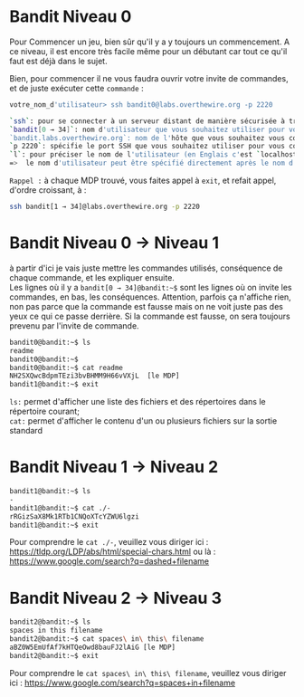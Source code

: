 # Bandit Niveau 0
Pour Commencer un jeu, bien sûr qu'il y a y toujours un commencement. A ce niveau, il est encore très facile même pour un débutant car tout ce qu'il faut est déjà dans le sujet.

Bien, pour commencer il ne vous faudra ouvrir votre invite de commandes, et de juste exécuter cette `commande` :
```sh
votre_nom_d'utilisateur> ssh bandit0@labs.overthewire.org -p 2220
```
```sh
`ssh`: pour se connecter à un serveur distant de manière sécurisée à travers un réseau;
`bandit[0 → 34]`: nom d'utilisateur que vous souhaitez utiliser pour vous connecter au serveur;
`bandit.labs.overthewire.org`: nom de l'hôte que vous souhaitez vous connecter;
`p 2220`: spécifie le port SSH que vous souhaitez utiliser pour vous connecter au serveur;
`l`: pour préciser le nom de l'utilisateur (en Englais c'est `localhost`)
=>  le nom d'utilisateur peut être spécifié directement après le nom d'hôte avec un `@`.
```

`Rappel :` à chaque MDP trouvé, vous faites appel à `exit`, et refait appel, d'ordre croissant, à : 
```sh
ssh bandit[1 → 34]@labs.overthewire.org -p 2220
```

# Bandit Niveau 0 → Niveau 1
à partir d'ici je vais juste mettre les commandes utilisés, conséquence de chaque commande, et les expliquer ensuite. <br>
Les lignes où il y a `bandit[0 → 34]@bandit:~$` sont les lignes où on invite les commandes, en bas, les conséquences. Attention, parfois ça n'affiche rien, non pas parce que la commande est fausse mais on ne voit juste pas des yeux ce qui ce passe derrière. Si la commande est fausse, on sera toujours prevenu par l'invite de commande.  
```sh
bandit0@bandit:~$ ls
readme
bandit0@bandit:~$
bandit0@bandit:~$ cat readme
NH2SXQwcBdpmTEzi3bvBHMM9H66vVXjL  [le MDP]
bandit1@bandit:~$ exit
```
`ls:` permet d'afficher une liste des fichiers et des répertoires dans le répertoire courant;<br>
`cat:` permet d'afficher le contenu d'un ou plusieurs fichiers sur la sortie standard

# Bandit Niveau 1 → Niveau 2
```sh
bandit1@bandit:~$ ls
-
bandit1@bandit:~$ cat ./-
rRGizSaX8Mk1RTb1CNQoXTcYZWU6lgzi
bandit1@bandit:~$ exit
```
Pour comprendre le `cat ./-`, veuillez vous diriger ici : https://tldp.org/LDP/abs/html/special-chars.html ou là : https://www.google.com/search?q=dashed+filename

# Bandit Niveau 2 → Niveau 3
```sh
bandit2@bandit:~$ ls
spaces in this filename
bandit2@bandit:~$ cat spaces\ in\ this\ filename
aBZ0W5EmUfAf7kHTQeOwd8bauFJ2lAiG [le MDP]
bandit2@bandit:~$ exit
```
 Pour comprendre le `cat spaces\ in\ this\ filename`, veuillez vous diriger ici : https://www.google.com/search?q=spaces+in+filename
